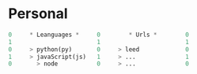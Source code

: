 <!-- * Everyones want to make helpful inventions ... -->

<div align="left">

# Personal
 
 ```py
0     * Leanguages *     0        * Urls *        0
1                        1                        1
0     > python(py)       0     > leed             0
1     > javaScript(js)   1     > ...              1
0       > node           0     > ...              0
```
 
</div>
